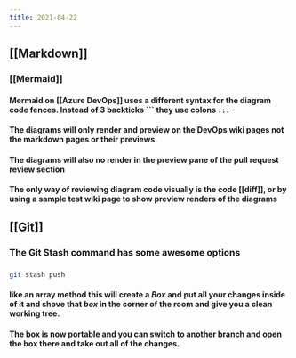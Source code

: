```yaml
---
title: 2021-04-22
---
```


## [[Markdown]]
### [[Mermaid]]
#### Mermaid on [[Azure DevOps]] uses a different syntax for the diagram code fences. Instead of 3 backticks \`\`\`  they use colons `:::`
#### The diagrams will only render and preview on the DevOps wiki pages not the markdown pages or their previews.
#### The diagrams will also no render in the preview pane of the pull request review section
#### The only way of reviewing diagram code visually is the code [[diff]], or by using a sample test wiki page to show preview renders of the diagrams
## [[Git]]
### The Git Stash command has some awesome options
###
```bash
git stash push 
```
#### like an array method this will create a _Box_ and put all your changes inside of it and shove that _box_ in the corner of the room and give you a clean working tree.
#### The box is now portable and you can switch to another branch and open the box there and take out all of the changes.
